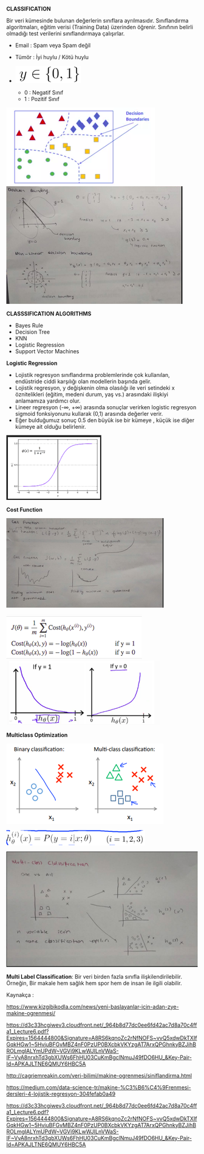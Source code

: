 **CLASSIFICATION**

Bir veri kümesinde bulunan değerlerin sınıflara ayrılmasıdır. Sınıflandırma algoritmaları, eğitim verisi (Training Data) üzerinden öğrenir.
Sınıfının belirli olmadığı test verilerini sınıflandırmaya çalışırlar.

- Email : Spam veya Spam değil
- Tümör : İyi huylu / Kötü huylu 
- ![](https://github.com/Ferihann/Intern-Notes/blob/master/Screenshot%20from%202019-07-28%2020-44-34.png)

  - 0 : Negatif Sınıf 
  - 1 : Pozitif Sınıf 

![](https://github.com/Ferihann/Intern-Notes/blob/master/Screenshot%20from%202019-07-28%2022-21-12.png)
![](https://github.com/Ferihann/Intern-Notes/blob/master/Screenshot%20from%202019-07-28%2023-05-38.png)

**CLASSSIFICATION ALGORITHMS**
  - Bayes Rule
  - Decision Tree
  - KNN 
  - Logistic Regression
  - Support Vector Machines
  
**Logistic Regression**

- Lojistik regresyon sınıflandırma problemlerinde çok kullanılan, endüstride ciddi karşılığı olan modellerin başında gelir.
- Lojistik regresyon, y değişkenin olma olasılığı ile veri setindeki x öznitelikleri (eğitim, medeni durum, yaş vs.) 
arasındaki ilişkiyi anlamamıza yardımcı olur.
- Lineer regresyon (-∞, +∞) arasında sonuçlar verirken logistic regresyon sigmoid fonksiyonunu kullarak (0,1) arasında değerler
verir.
- Eğer bulduğumuz sonuç 0.5 den büyük ise bir kümeye , küçük ise diğer kümeye ait olduğu belirlenir.


![](https://github.com/Ferihann/Intern-Notes/blob/master/Screenshot%20from%202019-07-28%2022-28-38.png)

**Cost Function**

![](https://github.com/Ferihann/Intern-Notes/blob/master/Screenshot%20from%202019-07-28%2022-49-05.png)

![](https://github.com/Ferihann/Intern-Notes/blob/master/Screenshot%20from%202019-07-28%2022-39-27.png)
![](https://github.com/Ferihann/Intern-Notes/blob/master/Screenshot%20from%202019-07-28%2022-51-48.png)

**Multiclass Optimization**

![](https://github.com/Ferihann/Intern-Notes/blob/master/Screenshot%20from%202019-07-28%2022-58-20.png)

![](https://github.com/Ferihann/Intern-Notes/blob/master/Screenshot%20from%202019-07-28%2023-00-54.png)

![](https://github.com/Ferihann/Intern-Notes/blob/master/Screenshot%20from%202019-07-28%2023-06-00.png)

**Multi Label Classification**: 
Bir veri birden fazla sınıfla ilişkilendirilebilir. Örneğin, Bir makale hem sağlık hem spor hem de insan ile ilgili olabilir.














Kaynakça :

https://www.kizgibikodla.com/news/yeni-baslayanlar-icin-adan-zye-makine-ogrenmesi/

https://d3c33hcgiwev3.cloudfront.net/_964b8d77dc0ee6fd42ac7d8a70c4ffa1_Lecture6.pdf?Expires=1564444800&Signature=A8RS6kqnoZc2rNfNOFS~vvQ5xdwDkTXIfGqkHGw1~5HvjuBFGvMBZ4nF0PzUP0BXcbkVKYzgAT7ArxQPGhnkyBZJihBROLmgIALYmUPdW~VGVi9KLwWJILnVWaS-IF~VyA8nrxhTd3gbXUWs6FhHU03CuKmBgclNmuJ49fDO6HU_&Key-Pair-Id=APKAJLTNE6QMUY6HBC5A

http://cagriemreakin.com/veri-bilimi/makine-ogrenmesi/siniflandirma.html

https://medium.com/data-science-tr/makine-%C3%B6%C4%9Frenmesi-dersleri-4-lojistik-regresyon-304fefab0a49

https://d3c33hcgiwev3.cloudfront.net/_964b8d77dc0ee6fd42ac7d8a70c4ffa1_Lecture6.pdf?Expires=1564444800&Signature=A8RS6kqnoZc2rNfNOFS~vvQ5xdwDkTXIfGqkHGw1~5HvjuBFGvMBZ4nF0PzUP0BXcbkVKYzgAT7ArxQPGhnkyBZJihBROLmgIALYmUPdW~VGVi9KLwWJILnVWaS-IF~VyA8nrxhTd3gbXUWs6FhHU03CuKmBgclNmuJ49fDO6HU_&Key-Pair-Id=APKAJLTNE6QMUY6HBC5A


